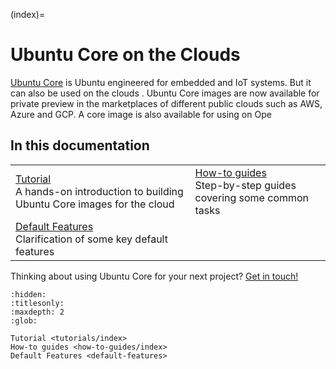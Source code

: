 (index)=

# Ubuntu Core on the Clouds

[Ubuntu Core](https://documentation.ubuntu.com/core/) is Ubuntu engineered for embedded and IoT systems. But it can also be used on the clouds .  Ubuntu Core images are now available for private preview in the marketplaces of different public clouds such as AWS, Azure and GCP. A core image is also available for using on Ope

## In this documentation
| | |
|--|--|
|  [Tutorial](/tutorials/index)</br>  A hands-on introduction to building Ubuntu Core images for the cloud </br> |  [How-to guides](/how-to-guides/index) </br>     Step-by-step guides covering some common tasks |
| [Default Features](default-features) </br> Clarification of some key default features  |


Thinking about using Ubuntu Core for your next project? [Get in touch!](https://ubuntu.com/core/contact-us?product=core-overview) 

```{toctree}
:hidden:
:titlesonly:
:maxdepth: 2
:glob:

Tutorial <tutorials/index>
How-to guides <how-to-guides/index>
Default Features <default-features>


